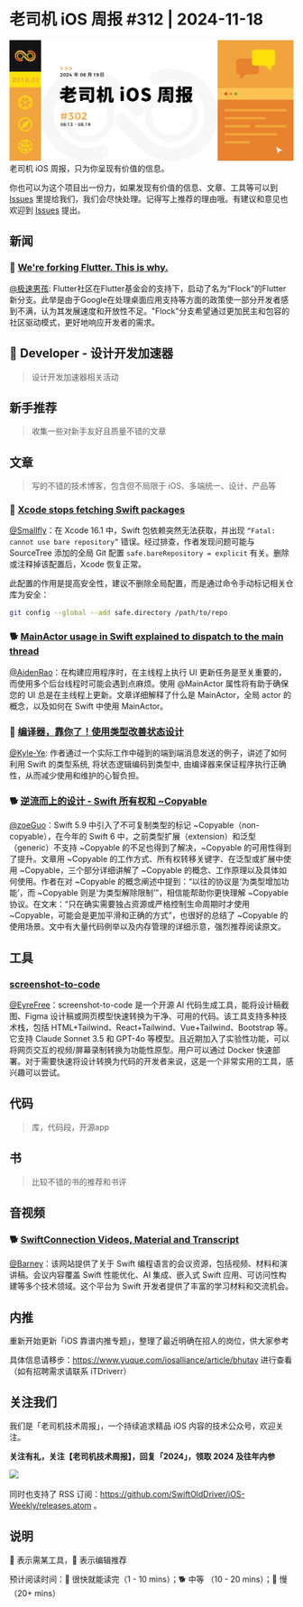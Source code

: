 # 老司机 iOS 周报 #312 | 2024-11-18

![ios-weekly](https://github.com/SwiftOldDriver/iOS-Weekly/blob/master/assets/weekly-header/302.jpg?raw=true)
老司机 iOS 周报，只为你呈现有价值的信息。

你也可以为这个项目出一份力，如果发现有价值的信息、文章、工具等可以到 [Issues](https://github.com/SwiftOldDriver/iOS-Weekly/issues) 里提给我们，我们会尽快处理。记得写上推荐的理由哦。有建议和意见也欢迎到 [Issues](https://github.com/SwiftOldDriver/iOS-Weekly/issues) 提出。

## 新闻

### 🐎 [We're forking Flutter. This is why.](https://getflocked.dev/blog/posts/we-are-forking-flutter-this-is-why/)

[@极速男孩](https://github.com/ztlyyznf001): Flutter社区在Flutter基金会的支持下，启动了名为“Flock”的Flutter新分支。此举是由于Google在处理桌面应用支持等方面的政策使一部分开发者感到不满，认为其发展速度和开放性不足。"Flock"分支希望通过更加民主和包容的社区驱动模式，更好地响应开发者的需求。

##  Developer - 设计开发加速器

> 设计开发加速器相关活动

## 新手推荐

> 收集一些对新手友好且质量不错的文章

## 文章

> 写的不错的技术博客，包含但不局限于 iOS、多端统一、设计、产品等

### 🐎 [Xcode stops fetching Swift packages](https://danielsaidi.com/blog/2024/11/04/xcode-stops-fetching-swift-packages)
[@Smallfly](https://github.com/iostalks)：在 Xcode 16.1 中，Swift 包依赖突然无法获取，并出现 `“Fatal: cannot use bare repository”` 错误。经过排查，作者发现问题可能与 SourceTree 添加的全局 Git 配置 `safe.bareRepository = explicit` 有关。删除或注释掉该配置后，Xcode 恢复正常。

此配置的作用是提高安全性，建议不删除全局配置，而是通过命令手动标记相关仓库为安全：  
```bash
git config --global --add safe.directory /path/to/repo
```

### 🐕 [MainActor usage in Swift explained to dispatch to the main thread](https://www.avanderlee.com/swift/mainactor-dispatch-main-thread/)

[@AidenRao](https://weibo.com/AidenRao)：在构建应用程序时，在主线程上执行 UI 更新任务是至关重要的，而使用多个后台线程时可能会遇到点麻烦。使用 @MainActor 属性将有助于确保您的 UI 总是在主线程上更新。文章详细解释了什么是 MainActor，全局 actor 的概念，以及如何在 Swift 中使用 MainActor。

### 🐎 [编译器，靠你了！使用类型改善状态设计](https://onevcat.com/2024/11/type-as-state/)

[@Kyle-Ye](https://github.com/Kyle-Ye): 作者通过一个实际工作中碰到的端到端消息发送的例子，讲述了如何利用 Swift 的类型系统, 将状态逻辑编码到类型中, 由编译器来保证程序执行正确性，从而减少使用和维护的心智负担。

### 🐕 [逆流而上的设计 - Swift 所有权和 ~Copyable](https://onevcat.com/2024/11/noncopyable/)

[@zoeGuo](https://github.com/zoeGuo)：Swift 5.9 中引入了不可复制类型的标记 ~Copyable（non-copyable），在今年的 Swift 6 中，之前类型扩展（extension）和泛型（generic）不支持 ~Copyable 的不足也得到了解决，~Copyable 的可用性得到了提升。文章用 ~Copyable 的工作方式、所有权转移关键字、在泛型或扩展中使用 ~Copyable，三个部分详细讲解了 ~Copyable 的概念、工作原理以及具体如何使用。作者在对 ~Copyable 的概念阐述中提到：“以往的协议是‘为类型增加功能’，而 ~Copyable 则是‘为类型解除限制’”，相信能帮助你更快理解 ~Copyable 协议。在文末：“只在确实需要独占资源或严格控制生命周期时才使用 ~Copyable，可能会是更加平滑和正确的方式”，也很好的总结了 ~Copyable 的使用场景。文中有大量代码例举以及内存管理的详细示意，强烈推荐阅读原文。

## 工具

### [screenshot-to-code](https://github.com/abi/screenshot-to-code)

[@EyreFree](https://github.com/EyreFree)：screenshot-to-code 是一个开源 AI 代码生成工具，能将设计稿截图、Figma 设计稿或网页模型快速转换为干净、可用的代码。该工具支持多种技术栈，包括 HTML+Tailwind、React+Tailwind、Vue+Tailwind、Bootstrap 等。它支持 Claude Sonnet 3.5 和 GPT-4o 等模型。且近期加入了实验性功能，可以将网页交互的视频/屏幕录制转换为功能性原型。用户可以通过 Docker 快速部署。对于需要快速将设计转换为代码的开发者来说，这是一个非常实用的工具，感兴趣可以尝试。

## 代码

> 库，代码段，开源app

## 书

> 比较不错的书的推荐和书评

## 音视频

### 🐕 [SwiftConnection Videos, Material and Transcript](https://async.techconnection.io/frenchkit)

[@Barney](https://github.com/BarneyZhaoooo)：该网站提供了关于 Swift 编程语言的会议资源，包括视频、材料和演讲稿。会议内容覆盖 Swift 性能优化、AI 集成、嵌入式 Swift 应用、可访问性构建等多个技术领域。这个平台为 Swift 开发者提供了丰富的学习材料和交流机会。

## 内推

重新开始更新「iOS 靠谱内推专题」，整理了最近明确在招人的岗位，供大家参考

具体信息请移步：https://www.yuque.com/iosalliance/article/bhutav 进行查看（如有招聘需求请联系 iTDriverr）

## 关注我们

我们是「老司机技术周报」，一个持续追求精品 iOS 内容的技术公众号，欢迎关注。

**关注有礼，关注【老司机技术周报】，回复「2024」，领取 2024 及往年内参**

![](https://github.com/SwiftOldDriver/iOS-Weekly/blob/master/assets/qrcode_for_wechat.jpg?raw=true)

同时也支持了 RSS 订阅：https://github.com/SwiftOldDriver/iOS-Weekly/releases.atom 。

## 说明

🚧 表示需某工具，🌟 表示编辑推荐

预计阅读时间：🐎 很快就能读完（1 - 10 mins）；🐕 中等 （10 - 20 mins）；🐢 慢（20+ mins）

